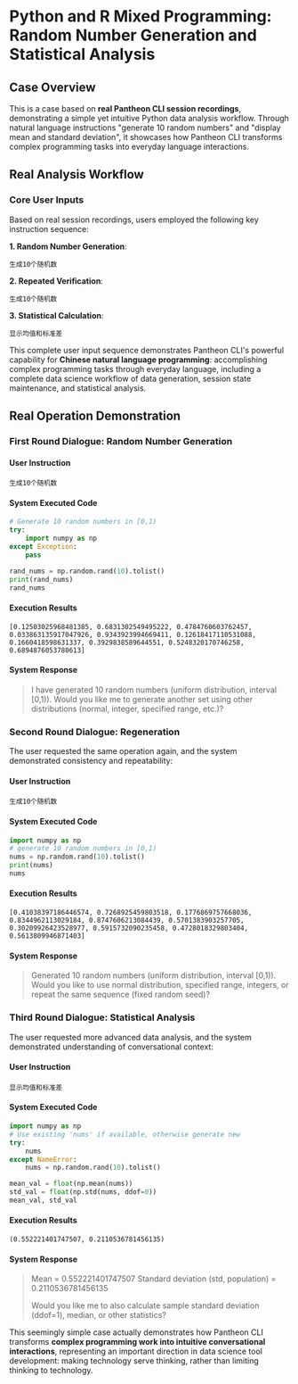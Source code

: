 # Python and R Mixed Programming: Random Number Generation and Statistical Analysis

## Case Overview

This is a case based on **real Pantheon CLI session recordings**, demonstrating a simple yet intuitive Python data analysis workflow. Through natural language instructions "generate 10 random numbers" and "display mean and standard deviation", it showcases how Pantheon CLI transforms complex programming tasks into everyday language interactions.

## Real Analysis Workflow

### Core User Inputs
Based on real session recordings, users employed the following key instruction sequence:

**1. Random Number Generation**:
```
生成10个随机数
```

**2. Repeated Verification**:
```
生成10个随机数
```

**3. Statistical Calculation**:
```
显示均值和标准差
```

This complete user input sequence demonstrates Pantheon CLI's powerful capability for **Chinese natural language programming**: accomplishing complex programming tasks through everyday language, including a complete data science workflow of data generation, session state maintenance, and statistical analysis.

## Real Operation Demonstration

### First Round Dialogue: Random Number Generation

#### User Instruction
```
生成10个随机数
```

#### System Executed Code
```python
# Generate 10 random numbers in [0,1)
try:
    import numpy as np
except Exception:
    pass

rand_nums = np.random.rand(10).tolist()
print(rand_nums)
rand_nums
```

#### Execution Results
```
[0.12503025968481385, 0.6831302549495222, 0.4784760603762457, 0.033863135917047926, 0.9343923994669411, 0.12618417110531088, 0.1660418598631337, 0.3929838589644551, 0.5248320170746258, 0.6894876053780613]
```

#### System Response
> I have generated 10 random numbers (uniform distribution, interval [0,1)). Would you like me to generate another set using other distributions (normal, integer, specified range, etc.)?

### Second Round Dialogue: Regeneration

The user requested the same operation again, and the system demonstrated consistency and repeatability:

#### User Instruction
```
生成10个随机数
```

#### System Executed Code
```python
import numpy as np
# generate 10 random numbers in [0,1)
nums = np.random.rand(10).tolist()
print(nums)
nums
```

#### Execution Results
```
[0.41038397186446574, 0.7268925459803518, 0.1776869757668036, 0.8344962113029184, 0.8747606213084439, 0.5701383903257705, 0.30209926423528977, 0.5915732090235458, 0.4728018329803404, 0.5613809946871403]
```

#### System Response
> Generated 10 random numbers (uniform distribution, interval [0,1)). Would you like to use normal distribution, specified range, integers, or repeat the same sequence (fixed random seed)?

### Third Round Dialogue: Statistical Analysis

The user requested more advanced data analysis, and the system demonstrated understanding of conversational context:

#### User Instruction
```
显示均值和标准差
```

#### System Executed Code
```python
import numpy as np
# Use existing 'nums' if available, otherwise generate new
try:
    nums
except NameError:
    nums = np.random.rand(10).tolist()

mean_val = float(np.mean(nums))
std_val = float(np.std(nums, ddof=0))
mean_val, std_val
```

#### Execution Results
```
(0.552221401747507, 0.2110536781456135)
```

#### System Response
> Mean = 0.552221401747507
> Standard deviation (std, population) = 0.2110536781456135
>
> Would you like me to also calculate sample standard deviation (ddof=1), median, or other statistics?



This seemingly simple case actually demonstrates how Pantheon CLI transforms **complex programming work into intuitive conversational interactions**, representing an important direction in data science tool development: making technology serve thinking, rather than limiting thinking to technology.